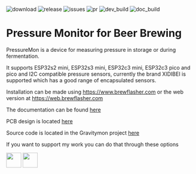
![download](https://img.shields.io/github/downloads/mp-se/pressuremon/total) 
![release](https://img.shields.io/github/v/release/mp-se/pressuremon?label=latest%20release)
![issues](https://img.shields.io/github/issues/mp-se/pressuremon)
![pr](https://img.shields.io/github/issues-pr/mp-se/pressuremon)
![dev_build](https://img.shields.io/github/actions/workflow/status/mp-se/pressuremon/pio-build.yaml?branch=dev)
![doc_build](https://img.shields.io/github/actions/workflow/status/mp-se/pressuremon/doc-build.yaml?branch=master)

# Pressure Monitor for Beer Brewing

PressureMon is a device for measuring pressure in storage or during fermentation.  

It supports ESP32s2 mini, ESP32s3 mini, ESP32c3 mini, ESP32c3 pico and pico and I2C compatible pressure sensors, currently the brand XIDIBEI is supported which has a good range of encapsulated sensors.

Installation can be made using https://www.brewflasher.com or the web version at https://web.brewflasher.com

The documentation can be found [here](https://mp-se.github.io/pressuremon/)

PCB design is located [here](https://github.com/mp-se/pcb-designs/) 

Source code is located in the Gravitymon project [here](https://github.com/mp-se/gravitymon)

If you want to support my work you can do that through these options

[<img src="https://gravitymon.com/images/buymecoffee.png" height=40>](https://www.buymeacoffee.com/mpse/) [<img src="https://img.shields.io/static/v1?label=Sponsor&message=%E2%9D%A4&logo=GitHub&color=%23fe8e86" height=40>](https://github.com/sponsors/mp-se)

